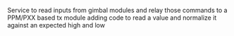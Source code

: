 Service to read inputs from gimbal modules and relay those commands to a PPM/PXX based tx module
adding code to read a value and normalize it against an expected high and low
